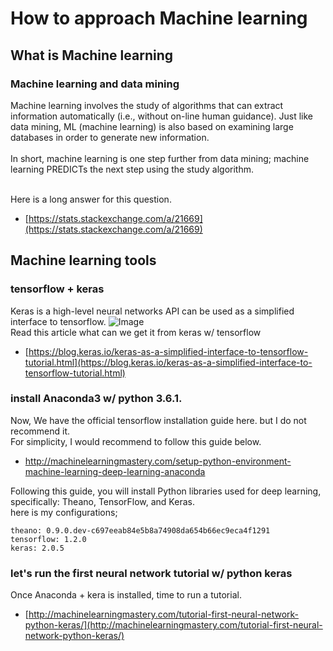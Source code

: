 # How to approach Machine learning


## What is Machine learning

###  Machine learning and data mining
Machine learning involves the study of algorithms that can extract information automatically (i.e., without on-line human guidance). Just like data mining, ML (machine learning) is also based on examining large databases in order to generate new information.<br>
<br>
In short, machine learning is one step further from data mining; machine learning PREDICTs the next step using the study algorithm. <br>
<br>

Here is a long answer for this question. <br>
* [https://stats.stackexchange.com/a/21669](https://stats.stackexchange.com/a/21669)


## Machine learning tools

### tensorflow + keras
Keras is a high-level neural networks API can be used as a simplified interface to tensorflow.
![Image](https://blog.keras.io/img/keras-tensorflow-logo.jpg?raw=true)
<br>
Read this article what can we get it from keras w/ tensorflow
* [https://blog.keras.io/keras-as-a-simplified-interface-to-tensorflow-tutorial.html](https://blog.keras.io/keras-as-a-simplified-interface-to-tensorflow-tutorial.html)


### install Anaconda3 w/ python 3.6.1.
Now, We have the official tensorflow installation guide here. but I do not recommend it.<br>
For simplicity, I would recommend to follow this guide below.
* http://machinelearningmastery.com/setup-python-environment-machine-learning-deep-learning-anaconda


Following this guide, you will install Python libraries used for deep learning, specifically: Theano, TensorFlow, and Keras.<br>
here is my configurations;<br>
```
theano: 0.9.0.dev-c697eeab84e5b8a74908da654b66ec9eca4f1291
tensorflow: 1.2.0
keras: 2.0.5
```

### let's run the first neural network tutorial w/ python keras 
Once Anaconda + kera is installed, time to run a tutorial.<br>
* [http://machinelearningmastery.com/tutorial-first-neural-network-python-keras/](http://machinelearningmastery.com/tutorial-first-neural-network-python-keras/)


